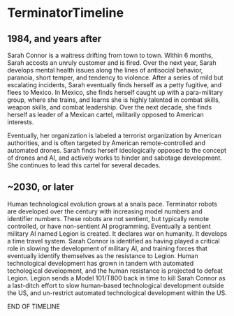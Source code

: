 # TerminatorTimeline

## 1984, and years after

Sarah Connor is a waitress drifting from town to town. Within 6 months, Sarah accosts an unruly customer and is fired. Over the next year, Sarah develops mental health issues along the lines of antisocial behavior, paranoia, short temper, and tendency to violence. After a series of mild but escalating incidents, Sarah eventually finds herself as a petty fugitive, and flees to Mexico. In Mexico, she finds herself caught up with a para-military group, where she trains, and learns she is highly talented in combat skills, weapon skills, and combat leadership. Over the next decade, she finds herself as leader of a Mexican cartel, militarily opposed to American interests.

Eventually, her organization is labeled a terrorist organization by American authorities, and is often targeted by American remote-controlled and automated drones. Sarah finds herself ideologically opposed to the concept of drones and AI, and actively works to hinder and sabotage development. She continues to lead this cartel for several decades.

## ~2030, or later

Human technological evolution grows at a snails pace. Terminator robots are developed over the century with increasing model numbers and identifier numbers. These robots are not sentient, but typically remote controlled, or have non-sentient AI programming. Eventually a sentient military AI named Legion is created. It declares war on humanity. It develops a time travel system. Sarah Connor is identified as having played a critical role in slowing the development of military AI, and training forces that eventually identify themselves as the resistance to Legion. Human technological development has grown in tandem with automated techological development, and the human resistance is projected to defeat Legion. Legion sends a Model 101/T800 back in time to kill Sarah Connor as a last-ditch effort to slow human-based technological development outside the US, and un-restrict automated technological development within the US.

END OF TIMELINE
